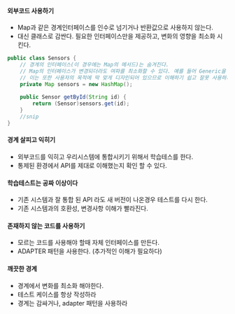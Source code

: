 #### **외부코드 사용하기**

-   Map과 같은 경계인터페이스를 인수로 넘기거나 반환값으로 사용하지 않는다.
-   대신 클래스로 감싼다. 필요한 인터페이스만을 제공하고, 변화의 영향을 최소화 시킨다.

```java
public class Sensors {
    // 경계의 인터페이스(이 경우에는 Map의 메서드)는 숨겨진다.
    // Map의 인터페이스가 변경되더라도 여파를 최소화할 수 있다. 예를 들어 Generic을 사용하던 직접 캐스팅하던 그건 구현 디테일이며 Sensor클래스를 사용하는 측에서는 신경쓸 필요가 없다.
    // 이는 또한 사용자의 목적에 딱 맞게 디자인되어 있으므로 이해하기 쉽고 잘못 사용하기 어렵게 된다.
    private Map sensors = new HashMap();
    
    public Sensor getById(String id) {
        return (Sensor)sensors.get(id);
    }
    //snip
}
```

#### **경계 살피고 익히기**

-   외부코드를 익히고 우리시스템에 통합시키기 위해서 학습테스를 한다.
-   통제된 환경에서 API를 제대로 이해했는지 확인 할 수 있다.

#### **학습테스트는 공짜 이상이다**

-   기존 시스템과 잘 통합 된 API 라도 새 버전이 나온경우 테스트를 다시 한다.
-   기존 시스템과의 호환성, 변경사항 이해가 빨라진다.

#### **존재하지 않는 코드를 사용하기**

-   모르는 코드를 사용해야 할때 자체 인터페이스를 만든다.
-   ADAPTER 패턴을 사용한다. (추가적인 이해가 필요하다)

#### **깨끗한 경계**

-   경계에서 변화를 최소화 해야한다.
-   테스트 케이스를 항상 작성하라
-   경계는 감싸거나, adapter 패턴을 사용하라

